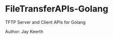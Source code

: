 FileTransferAPIs-Golang
=======================
TFTP Server and Client APIs for Golang

Author: Jay Keerth
